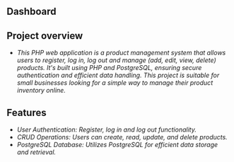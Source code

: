## Dashboard
## Project overview
- *This PHP web application is a product management system that allows users to register, log in, log out and manage (add, edit, view, delete) products. It's built using PHP and PostgreSQL, ensuring secure authentication and efficient data handling. This project is suitable for small businesses looking for a simple way to manage their product inventory online.*
## Features
- *User Authentication: Register, log in and log out functionality.*
- *CRUD Operations: Users can create, read, update, and delete products.*
- *PostgreSQL Database: Utilizes PostgreSQL for efficient data storage and retrieval.*